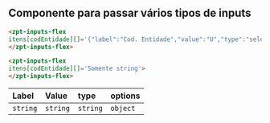 ## Componente para passar vários tipos de inputs
```html
<zpt-inputs-flex 
itens[codEntidade][]='{"label":"Cod. Entidade","value":"U","type":"select","options":[{"Unidade/Loja":"U"},{"Fornecedor":"F"},{"Cliente":"C"},{"Funcionário":"I"}]}'>
</zpt-inputs-flex>
```
```html
<zpt-inputs-flex 
itens[codEntidade][]='Somente string'>
</zpt-inputs-flex>
```

| Label | Value | type | options |
| :-------- | :------- | :------- | :----- |
| `string` | `string` | `string` |`object` |